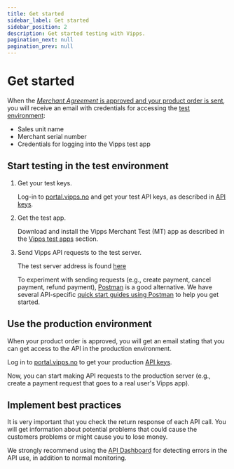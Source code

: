 ```yaml
---
title: Get started
sidebar_label: Get started
sidebar_position: 2
description: Get started testing with Vipps.
pagination_next: null
pagination_prev: null
---
```



# Get started

When the [_Merchant Agreement_ is approved and your product order is sent](./apply_for_services.md),
you will receive an email with credentials for accessing the
[test environment](test-environment.md):

* Sales unit name
* Merchant serial number
* Credentials for logging into the Vipps test app

## Start testing in the test environment

1. Get your test keys.

    Log-in to [portal.vipps.no](https://portal.vipps.no) and get your test API keys, as described in
    [API keys](./common-topics/api-keys.md).

1. Get the test app.

    Download and install the Vipps Merchant Test (MT) app as described in the
    [Vipps test apps](./test-environment.md#vipps-test-apps) section.

1. Send Vipps API requests to the test server.

    The test server address is found [here](./test-environment.md#test-server)

    To experiment with sending requests (e.g., create payment, cancel payment, refund payment),
    [Postman](https://learning.postman.com/docs/getting-started/introduction/) is a good alternative.
    We have several API-specific
    [quick start guides using Postman](quick-start-guides.md) to help you get started.

## Use the production environment

When your product order is approved, you will get an email stating that you can
get access to the API in the production environment.

Log in to
[portal.vipps.no](https://portal.vipps.no)
to get your production
[API keys](./common-topics/api-keys.md).

Now, you can start making API requests to the production server
(e.g., create a payment request that goes to a real user's Vipps app).

## Implement best practices

It is very important that you check the return response of each API call.
You will get information about potential problems that could cause the customers problems or might cause you to lose money.

We strongly recommend using the
[API Dashboard](./developer-resources/api-dashboard.md)
for detecting errors in the API use, in addition to normal monitoring.
